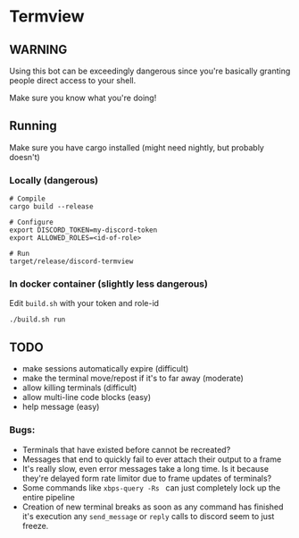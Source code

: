 # Termview

## WARNING

Using this bot can be exceedingly dangerous since you're basically granting people direct access to your shell. 

Make sure you know what you're doing! 

## Running

Make sure you have cargo installed (might need nightly, but probably doesn't)

### Locally (dangerous)

```
# Compile
cargo build --release

# Configure
export DISCORD_TOKEN=my-discord-token
export ALLOWED_ROLES=<id-of-role>

# Run
target/release/discord-termview
```

### In docker container (slightly less dangerous)

Edit `build.sh` with your token and role-id

`./build.sh run`

## TODO

 * make sessions automatically expire (difficult)
 * make the terminal move/repost if it's to far away (moderate)
 * allow killing terminals (difficult)
 * allow multi-line code blocks (easy)
 * help message (easy)

### Bugs: 

 * Terminals that have existed before cannot be recreated? 
 * Messages that end to quickly fail to ever attach their output to a frame
 * It's really slow, even error messages take a long time. Is it because they're delayed form rate limitor due to frame updates of terminals?
 * Some commands like `xbps-query -Rs ` can just completely lock up the entire pipeline
 * Creation of new terminal breaks as soon as any command has finished it's execution
     any `send_message` or `reply` calls to discord seem to just freeze.
